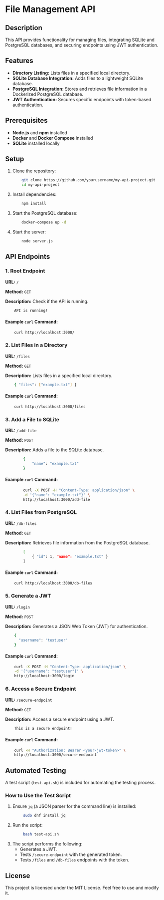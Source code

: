 # File Management API

## Description

This API provides functionality for managing files, integrating SQLite and PostgreSQL databases, and securing endpoints using JWT authentication.

## Features

- **Directory Listing:** Lists files in a specified local directory.
- **SQLite Database Integration:** Adds files to a lightweight SQLite database.
- **PostgreSQL Integration:** Stores and retrieves file information in a Dockerized PostgreSQL database.
- **JWT Authentication:** Secures specific endpoints with token-based authentication.

## Prerequisites

- **Node.js** and **npm** installed
- **Docker** and **Docker Compose** installed
- **SQLite** installed locally

## Setup

1.  Clone the repository:
    ```bash
        git clone https://github.com/yourusername/my-api-project.git
        cd my-api-project
    ```
2.  Install dependencies:
    ```bash
        npm install
    ```
3.  Start the PostgreSQL database:
    ```bash
        docker-compose up -d
    ```
4.  Start the server:
    ```bash
        node server.js
    ```

## API Endpoints

### 1\. Root Endpoint

**URL:** `/`

**Method:** `GET`

**Description:** Check if the API is running.

```bash
    API is running!
```

#### Example `curl` Command:

```bash
    curl http://localhost:3000/
```

### 2\. List Files in a Directory

**URL:** `/files`

**Method:** `GET`

**Description:** Lists files in a specified local directory.

```bash
    { "files": ["example.txt"] }
```

#### Example `curl` Command:

```bash
    curl http://localhost:3000/files
```

### 3\. Add a File to SQLite

**URL:** `/add-file`

**Method:** `POST`

**Description:** Adds a file to the SQLite database.

```bash
        {
            "name": "example.txt"
        }
```

#### Example `curl` Command:

```bash
        curl -X POST -H "Content-Type: application/json" \
        -d '{"name": "example.txt"}' \
        http://localhost:3000/add-file
```

### 4\. List Files from PostgreSQL

**URL:** `/db-files`

**Method:** `GET`

**Description:** Retrieves file information from the PostgreSQL database.

```bash
        [
            { "id": 1, "name": "example.txt" }
        ]
```

#### Example `curl` Command:

```bash
    curl http://localhost:3000/db-files
```

### 5\. Generate a JWT

**URL:** `/login`

**Method:** `POST`

**Description:** Generates a JSON Web Token (JWT) for authentication.

```bash
    {
      "username": "testuser"
    }
```

#### Example `curl` Command:

```bash
    curl -X POST -H "Content-Type: application/json" \
    -d '{"username": "testuser"}' \
    http://localhost:3000/login
```

### 6\. Access a Secure Endpoint

**URL:** `/secure-endpoint`

**Method:** `GET`

**Description:** Access a secure endpoint using a JWT.

```bash
    This is a secure endpoint!
```

#### Example `curl` Command:

```bash
    curl -H "Authorization: Bearer <your-jwt-token>" \
    http://localhost:3000/secure-endpoint
```

## Automated Testing

A test script (`test-api.sh`) is included for automating the testing process.

### How to Use the Test Script

1.  Ensure `jq` (a JSON parser for the command line) is installed:

```bash
        sudo dnf install jq
```

2.  Run the script:

```bash
        bash test-api.sh
```

3.  The script performs the following:
    - Generates a JWT.
    - Tests `/secure-endpoint` with the generated token.
    - Tests `/files` and `/db-files` endpoints with the token.

## License

This project is licensed under the MIT License. Feel free to use and modify it.
